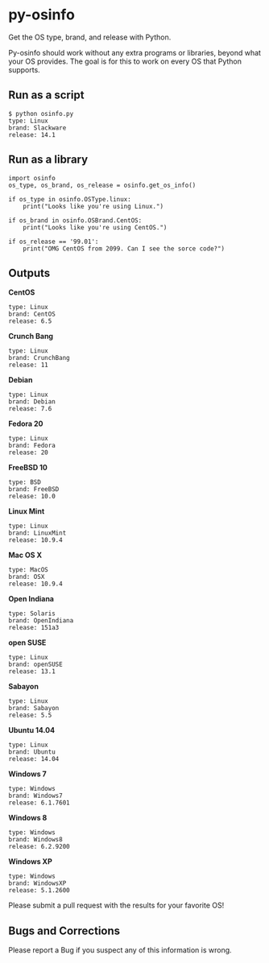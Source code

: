 py-osinfo
=========

Get the OS type, brand, and release with Python.

Py-osinfo should work without any extra programs or libraries, beyond 
what your OS provides. The goal is for this to work on every OS that Python 
supports.

Run as a script
-----

    $ python osinfo.py
    type: Linux
    brand: Slackware
    release: 14.1


Run as a library
-----

    import osinfo
    os_type, os_brand, os_release = osinfo.get_os_info()

    if os_type in osinfo.OSType.linux:
        print("Looks like you're using Linux.")

    if os_brand in osinfo.OSBrand.CentOS:
        print("Looks like you're using CentOS.")

    if os_release == '99.01':
        print("OMG CentOS from 2099. Can I see the sorce code?")


Outputs
-----

__CentOS__

    type: Linux
    brand: CentOS
    release: 6.5

__Crunch Bang__

    type: Linux
    brand: CrunchBang
    release: 11

__Debian__

    type: Linux
    brand: Debian
    release: 7.6

__Fedora 20__

    type: Linux
    brand: Fedora
    release: 20	

__FreeBSD 10__

    type: BSD
    brand: FreeBSD
    release: 10.0

__Linux Mint__

    type: Linux
    brand: LinuxMint
    release: 10.9.4

__Mac OS X__

    type: MacOS
    brand: OSX
    release: 10.9.4

__Open Indiana__

    type: Solaris
    brand: OpenIndiana
    release: 151a3

__open SUSE__

    type: Linux
    brand: openSUSE
    release: 13.1

__Sabayon__

    type: Linux
    brand: Sabayon
    release: 5.5

__Ubuntu 14.04__

    type: Linux
    brand: Ubuntu
    release: 14.04

__Windows 7__

    type: Windows
    brand: Windows7
    release: 6.1.7601

__Windows 8__

    type: Windows
    brand: Windows8
    release: 6.2.9200

__Windows XP__

    type: Windows
    brand: WindowsXP
    release: 5.1.2600


Please submit a pull request with the results for your favorite OS!


Bugs and Corrections
-----

Please report a Bug if you suspect any of this information is wrong.

